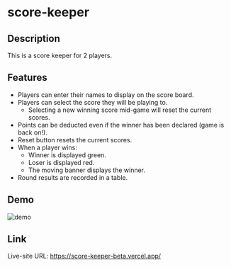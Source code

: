 # score-keeper

## Description

This is a score keeper for 2 players.

## Features

- Players can enter their names to display on the score board.
- Players can select the score they will be playing to.
  - Selecting a new winning score mid-game will reset the current scores.
- Points can be deducted even if the winner has been declared (game is back on!).
- Reset button resets the current scores.
- When a player wins:
  - Winner is displayed green.
  - Loser is displayed red.
  - The moving banner displays the winner.
- Round results are recorded in a table.

## Demo

![demo](score-keeper-demo.gif)

## Link

Live-site URL: https://score-keeper-beta.vercel.app/
